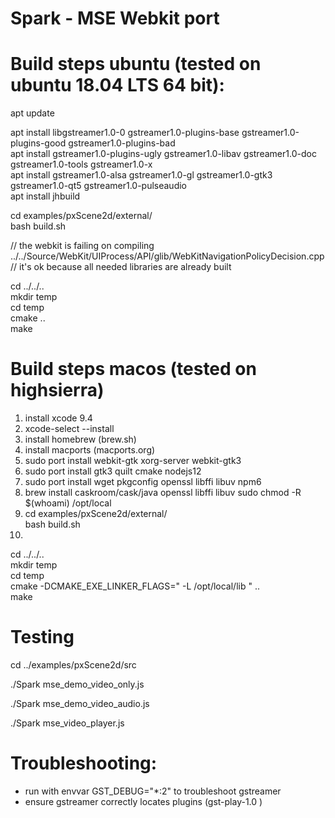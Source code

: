 # Spark - MSE Webkit port  
  
# Build steps ubuntu (tested on ubuntu 18.04 LTS  64 bit):  
  
apt update  
  
apt install libgstreamer1.0-0 gstreamer1.0-plugins-base gstreamer1.0-plugins-good gstreamer1.0-plugins-bad   
apt install gstreamer1.0-plugins-ugly gstreamer1.0-libav gstreamer1.0-doc gstreamer1.0-tools gstreamer1.0-x   
apt install gstreamer1.0-alsa gstreamer1.0-gl gstreamer1.0-gtk3 gstreamer1.0-qt5 gstreamer1.0-pulseaudio  
apt install jhbuild  
  
cd examples/pxScene2d/external/  
bash build.sh  
  
// the webkit is failing on compiling ../../Source/WebKit/UIProcess/API/glib/WebKitNavigationPolicyDecision.cpp  
// it's ok because all needed libraries are already built  
  
cd ../../..  
mkdir temp  
cd temp  
cmake ..  
make  

# Build steps macos (tested on highsierra)
1) install xcode 9.4
2) xcode-select --install
3) install homebrew (brew.sh)
4) install macports (macports.org)
5) sudo port install webkit-gtk xorg-server webkit-gtk3
6) sudo port install gtk3 quilt cmake nodejs12
7) sudo port install wget pkgconfig openssl libffi libuv npm6
8) brew install caskroom/cask/java openssl libffi libuv
   sudo chmod -R $(whoami) /opt/local
9) cd examples/pxScene2d/external/  
bash build.sh  
10) 
cd ../../..  
mkdir temp  
cd temp  
cmake -DCMAKE_EXE_LINKER_FLAGS=" -L /opt/local/lib " ..  
make

# Testing
  
cd ../examples/pxScene2d/src  

./Spark mse_demo_video_only.js  

./Spark mse_demo_video_audio.js   

./Spark mse_video_player.js

# Troubleshooting:  
  
- run with envvar GST_DEBUG="*:2" to troubleshoot gstreamer  
- ensure gstreamer correctly locates plugins (gst-play-1.0 <some-video-file>)  
